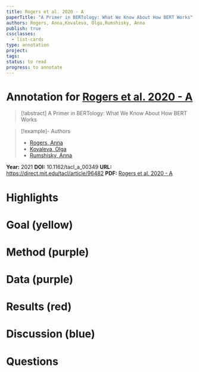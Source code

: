 ```yaml
---
title: Rogers et al. 2020 - A
paperTitle: "A Primer in BERTology: What We Know About How BERT Works"
authors: Rogers, Anna,Kovaleva, Olga,Rumshisky, Anna
publish: true
cssclasses:
  - list-cards
type: annotation
project:
tags:
status: to read
progress: to annotate
---
```

# Annotation for [Rogers et al. 2020 - A](Papers/References/Rogers%20et%20al.%202020%20-%20A)

> [!abstract] A Primer in BERTology: What We Know About How BERT Works

> [!example]- Authors
> - [Rogers, Anna](Rogers%2C%20Anna)
> - [Kovaleva, Olga](Kovaleva%2C%20Olga)
> - [Rumshisky, Anna](Rumshisky%2C%20Anna)

**Year:** 2021
**DOI:** 10.1162/tacl_a_00349
**URL:** https://direct.mit.edu/tacl/article/96482
**PDF:** [Rogers et al. 2020 - A](Papers/PDFs/Rogers%20et%20al.%202020%20-%20A%20Primer%20in%20BERTology%20What%20We%20Know%20About%20How%20BERT%20Works.pdf)

# Highlights


# Goal (yellow)


# Method (purple)


# Data (purple)


# Results (red)


# Discussion (blue)


# Questions

